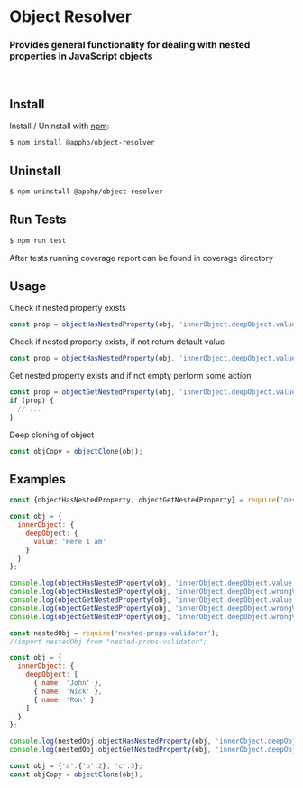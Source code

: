 
# Object Resolver 
### Provides general functionality for dealing with nested properties in JavaScript objects
&nbsp;

## Install

Install / Uninstall with [npm](https://www.npmjs.com/):

```sh
$ npm install @apphp/object-resolver
```

## Uninstall

```sh
$ npm uninstall @apphp/object-resolver
```

## Run Tests
```sh
$ npm run test
```
After tests running coverage report can be found in coverage directory


## Usage

Check if nested property exists
```js
const prop = objectHasNestedProperty(obj, 'innerObject.deepObject.value');
```
Check if nested property exists, if not return default value
```js
const prop = objectHasNestedProperty(obj, 'innerObject.deepObject.value', 'defaultValue');
```
Get nested property exists and if not empty perform some action
```js
const prop = objectGetNestedProperty(obj, 'innerObject.deepObject.value')
if (prop) {
  // ...
}
```
Deep cloning of object
```js
const objCopy = objectClone(obj);
```

## Examples

```js
const {objectHasNestedProperty, objectGetNestedProperty} = require('nested-props-validator');

const obj = {
  innerObject: {
    deepObject: {
      value: 'Here I am'
    }
  }
};

console.log(objectHasNestedProperty(obj, 'innerObject.deepObject.value'));                         // true
console.log(objectHasNestedProperty(obj, 'innerObject.deepObject.wrongValue'));                    // false
console.log(objectGetNestedProperty(obj, 'innerObject.deepObject.value'));                         // 'Here I am'
console.log(objectGetNestedProperty(obj, 'innerObject.deepObject.wrongValue'));                    // undefined
console.log(objectGetNestedProperty(obj, 'innerObject.deepObject.wrongValue.oneMore', 'Oh-h-h'));  // 'Oh-h-h'
```

```js
const nestedObj = require('nested-props-validator');
//import nestedObj from "nested-props-validator";

const obj = {
  innerObject: {
    deepObject: [
      { name: 'John' },
      { name: 'Nick' },
      { name: 'Ron' }
    ]
  }
};

console.log(nestedObj.objectHasNestedProperty(obj, 'innerObject.deepObject.0.name'));              // true
console.log(nestedObj.objectGetNestedProperty(obj, 'innerObject.deepObject.1.name'));              // 'Nick'
```


```js
const obj = {'a':{'b':2}, 'c':3};
const objCopy = objectClone(obj);
```